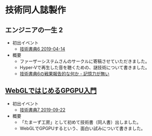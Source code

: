 # 技術同人誌製作

## エンジニアの一生 2
* 初出イベント 
  * [技術書典6 2019-04-14](https://techbookfest.org/event/tbf06/circle/59890001)
* 概要
  * ファーザーシステムさんのサークルに寄稿させていただきました。
  * Hyper-Vで再生した音を聴くための、謎技術について書きました。
  * [技術書典6の戦果報告的な何か - 記憶力が無い](https://blog.ttk1.net/2019/04/18/%E6%8A%80%E8%A1%93%E6%9B%B8%E5%85%B86%E3%81%AE%E6%88%A6%E6%9E%9C%E5%A0%B1%E5%91%8A%E7%9A%84%E3%81%AA%E4%BD%95%E3%81%8B)

## [WebGLではじめるGPGPU入門](./m2tb/index.html)
* 初出イベント 
  * [技術書典7 2019-09-22](https://techbookfest.org/event/tbf07/circle/5088651352473600)
* 概要
  * 「たまーず工房」として初めて技術書（同人書）出しました。
  * WebGLでGPGPUするという、面白い試みについて書きました。
